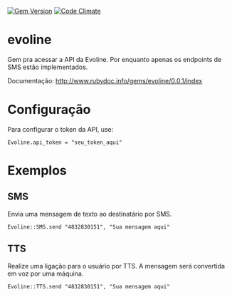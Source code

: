 [![Gem Version](https://badge.fury.io/rb/evoline.svg)](https://badge.fury.io/rb/evoline)
[![Code Climate](https://codeclimate.com/github/akz92/EvolineApi-Ruby/badges/gpa.svg)](https://codeclimate.com/github/akz92/EvolineApi-Ruby)

# evoline

Gem pra acessar a API da Evoline. Por enquanto apenas os endpoints de SMS estão implementados.

Documentação: http://www.rubydoc.info/gems/evoline/0.0.1/index

# Configuração

Para configurar o token da API, use:

```
Evoline.api_token = "seu_token_aqui"
```

# Exemplos

## SMS

Envia uma mensagem de texto ao destinatário por SMS.

```
Evoline::SMS.send "4832830151", "Sua mensagem aqui"
```

## TTS

Realize uma ligação para o usuário por TTS.
A mensagem será convertida em voz por uma máquina.

```
Evoline::TTS.send "4832830151", "Sua mensagem aqui"
```
